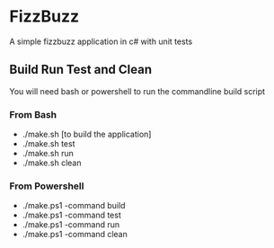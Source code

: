 # FizzBuzz

A simple fizzbuzz application in c# with unit tests

## Build Run Test and Clean

You will need bash or powershell to run the commandline build script

### From Bash

* ./make.sh  [to build the application]
* ./make.sh test
* ./make.sh run
* ./make.sh clean

### From Powershell

* ./make.ps1 -command build
* ./make.ps1 -command test
* ./make.ps1 -command run
* ./make.ps1 -command clean
